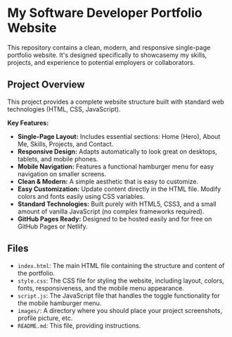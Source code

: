 # My Software Developer Portfolio Website

This repository contains a clean, modern, and responsive single-page portfolio website. It's designed specifically  to showcasemy my skills, projects, and experience to potential employers or collaborators.

## Project Overview

This project provides a complete website structure built with standard web technologies (HTML, CSS, JavaScript).

**Key Features:**

* **Single-Page Layout:** Includes essential sections: Home (Hero), About Me, Skills, Projects, and Contact.
* **Responsive Design:** Adapts automatically to look great on desktops, tablets, and mobile phones.
* **Mobile Navigation:** Features a functional hamburger menu for easy navigation on smaller screens.
* **Clean & Modern:** A simple aesthetic that is easy to customize.
* **Easy Customization:** Update content directly in the HTML file. Modify colors and fonts easily using CSS variables.
* **Standard Technologies:** Built purely with HTML5, CSS3, and a small amount of vanilla JavaScript (no complex frameworks required).
* **GitHub Pages Ready:** Designed to be hosted easily and for free on GitHub Pages or Netlify.

## Files

* `index.html`: The main HTML file containing the structure and content of the portfolio.
* `style.css`: The CSS file for styling the website, including layout, colors, fonts, responsiveness, and the mobile menu appearance.
* `script.js`: The JavaScript file that handles the toggle functionality for the mobile hamburger menu.
* `images/`: A directory where you should place your project screenshots, profile picture, etc. 
* `README.md`: This file, providing instructions.

